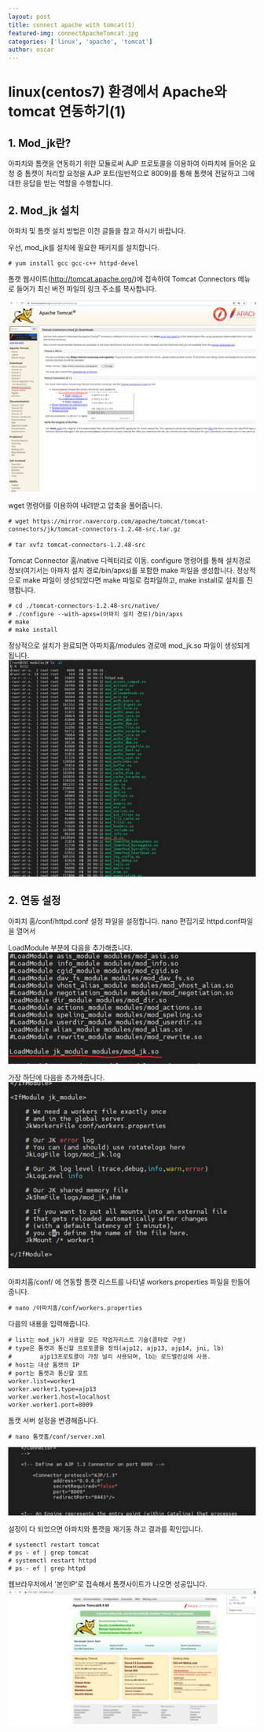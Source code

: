 ```yaml
---
layout: post
title: connect apache with tomcat(1)
featured-img: connectApacheTomcat.jpg
categories: ['linux', 'apache', 'tomcat']
author: oscar
---
```


# linux(centos7) 환경에서 Apache와 tomcat 연동하기(1)

## 1. Mod_jk란?

아파치와 톰캣을 연동하기 위한 모듈로써 AJP 프로토콜을 이용하여 아파치에 들어온 요청 중 톰캣이 처리할 요청을 AJP 포트(일반적으로 8009)를 통해 톰캣에 전달하고 그에 대한 응답을 받는 역할을 수행합니다.

## 2. Mod_jk 설치

아파치 및 톰캣 설치 방법은 이전 글들을 참고 하시기 바랍니다.

우선, mod_jk를 설치에 필요한 패키지를 설치합니다.
```
# yum install gcc gcc-c++ httpd-devel
```

톰캣 웹사이트(http://tomcat.apache.org/)에 접속하여 Tomcat Connectors 메뉴로 들어가 최신 버전 파일의 링크 주소를 복사합니다.

![mod_jk1](../image/oscar/2021-04-30/1.png)

wget 명령어를 이용하여 내려받고 압축을 풀어줍니다.
```
# wget https://mirror.navercorp.com/apache/tomcat/tomcat-connectors/jk/tomcat-connectors-1.2.48-src.tar.gz

# tar xvfz tomcat-connectors-1.2.48-src
```

Tomcat Connector 홈/native 디렉터리로 이동. configure 명령어를 통해 설치경로 정보(여기서는 아파치 설치 경로/bin/apxs)를 포함한 make 파일을 생성합니다. 정상적으로 make 파일이 생성되었다면 make 파일로 컴파일하고, make install로 설치를 진행합니다. 

```
# cd ./tomcat-connectors-1.2.48-src/native/
# ./configure --with-apxs=(아파치 설치 경로)/bin/apxs
# make
# make install
```

정상적으로 설치가 완료되면 아파치홈/modules 경로에 mod_jk.so 파일이 생성되게 됩니다.
![mod_jk2](../image/oscar/2021-04-30/2.png)


## 2. 연동 설정

아파치 홈/conf/httpd.conf 설정 파일을 설정합니다. nano 편집기로 httpd.conf파일을 열어서 

LoadModule 부분에 다음을 추가해줍니다.
![mod_jk3](../image/oscar/2021-04-30/3.png)

가장 하단에 다음을 추가해줍니다.
![mod_jk4](../image/oscar/2021-04-30/4.png)

아파치홈/conf/ 에 연동할 톰캣 리스트를 나타낼 workers.properties 파일을 만들어 줍니다.
```
# nano /아파치홈/conf/workers.properties
```

다음의 내용을 입력해줍니다.
```
# list는 mod_jk가 사용할 모든 작업자리스트 기술(콤마로 구분)
# type은 톰캣과 통신할 프로토콜을 정의(ajp12, ajp13, ajp14, jni, lb)
#        ajp13프로토콜이 가장 널리 사용되며, lb는 로드밸런싱에 사용.
# host는 대상 톰캣의 IP
# port는 톰캣과 통신할 포트
worker.list=worker1
worker.worker1.type=ajp13
worker.worker1.host=localhost
worker.worker1.port=8009
```

톰캣 서버 설정을 변경해줍니다.
```
# nano 톰캣홈/conf/server.xml
```
![mod_jk5](../image/oscar/2021-04-30/5.png)

설정이 다 되었으면 아파치와 톰캣을 재기동 하고 결과를 확인입니다.
```
# systemctl restart tomcat
# ps - ef | grep tomcat
# systemctl restart httpd
# ps - ef | grep httpd
```

웹브라우저에서 '본인IP'로 접속해서 톰캣사이트가 나오면 성공입니다.
![mod_jk6](../image/oscar/2021-04-30/6.png)